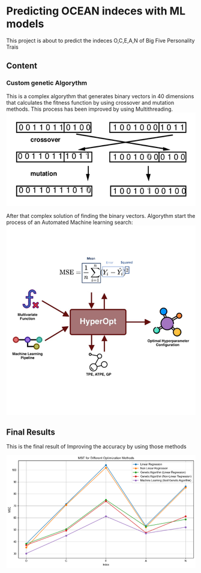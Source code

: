 # Predicting OCEAN indeces with ML models

This project is about to predict the indeces O,C,E,A,N of Big Five Personality Trais 

## Content
### Custom genetic Algorythm
This is a complex algorythm that generates binary vectors in 40 dimensions that calculates the fitness function by using crossover and mutation methods. This process has been improved by using Multithreading.
![Image](https://raw.githubusercontent.com/MariosChartsias/IndecesPrediction/main/genetic-algorithm.png)

After that complex solution of finding the binary vectors. Algorythm start the process of an Automated Machine learning search:
![Image](https://raw.githubusercontent.com/MariosChartsias/IndecesPrediction/main/ML_model.png)

## Final Results
This is the final result of Improving the accuracy by using those methods

![Image](https://raw.githubusercontent.com/MariosChartsias/IndecesPrediction/main/final_results.png)



